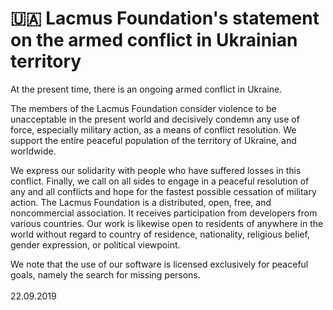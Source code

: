 # 🇺🇦 Lacmus Foundation's statement on the armed conflict in Ukrainian territory

At the present time, there is an ongoing armed conflict in Ukraine.&#x20;

The members of the Lacmus Foundation consider violence to be unacceptable in the present world and decisively condemn any use of force, especially military action, as a means of conflict resolution. We support the entire peaceful population of the territory of Ukraine, and worldwide.

&#x20;We express our solidarity with people who have suffered losses in this conflict. Finally, we call on all sides to engage in a peaceful resolution of any and all conflicts and hope for the fastest possible cessation of military action. The Lacmus Foundation is a distributed, open, free, and noncommercial association. It receives participation from developers from various countries. Our work is likewise open to residents of anywhere in the world without regard to country of residence, nationality, religious belief, gender expression, or political viewpoint.&#x20;

We note that the use of our software is licensed exclusively for peaceful goals, namely the search for missing persons.\
\
22.09.2019

